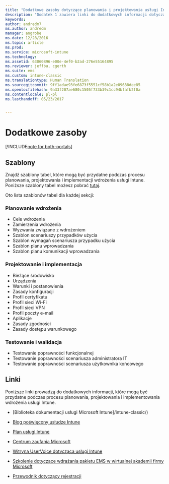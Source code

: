 ```yaml
---
title: "Dodatkowe zasoby dotyczące planowania i projektowania usługi Intune | Microsoft Docs"
description: "Dodatek 1 zawiera linki do dodatkowych informacji dotyczących usługi Intune, które mogą być przydatne podczas procesu planowania i implementowania wdrożenia usługi Intune."
keywords: 
author: andredm7
ms.author: andredm
manager: angrobe
ms.date: 12/28/2016
ms.topic: article
ms.prod: 
ms.service: microsoft-intune
ms.technology: 
ms.assetid: 63060896-e00e-4ef0-b2ad-276e55164895
ms.reviewer: jeffbu, cgerth
ms.suite: ems
ms.custom: intune-classic
ms.translationtype: Human Translation
ms.sourcegitcommit: 9ff1adae93fe6873f5551cf58b1a2e89638dee85
ms.openlocfilehash: 9a33f207ae680c1505f733b39c1cc94bfafb2f0a
ms.contentlocale: pl-pl
ms.lasthandoff: 05/23/2017


---
```


# <a name="additional-resources"></a>Dodatkowe zasoby

[!INCLUDE[note for both-portals](../includes/note-for-both-portals.md)]

## <a name="templates"></a>Szablony

Znajdź szablony tabel, które mogą być przydatne podczas procesu planowania, projektowania i implementacji wdrożenia usługi Intune. Poniższe szablony tabel możesz pobrać [tutaj](https://gallery.technet.microsoft.com/Intune-deployment-planning-fae156c2?redir=0).

Oto lista szablonów tabel dla każdej sekcji:

### <a name="deployment-planning"></a>Planowanie wdrożenia

- Cele wdrożenia
- Zamierzenia wdrożenia
- Wyzwania związane z wdrożeniem
- Szablon scenariuszy przypadków użycia
- Szablon wymagań scenariusza przypadku użycia
- Szablon planu wprowadzania
- Szablon planu komunikacji wprowadzania

### <a name="design-and-implementation"></a>Projektowanie i implementacja

- Bieżące środowisko
- Urządzenia
- Warunki i postanowienia
- Zasady konfiguracji
- Profil certyfikatu
- Profil sieci Wi-Fi
- Profil sieci VPN
- Profil poczty e-mail
- Aplikacje
- Zasady zgodności
- Zasady dostępu warunkowego

### <a name="test-and-validation"></a>Testowanie i walidacja

- Testowanie poprawności funkcjonalnej
- Testowanie poprawności scenariusza administratora IT
- Testowanie poprawności scenariusza użytkownika końcowego

## <a name="links"></a>Linki

Poniższe linki prowadzą do dodatkowych informacji, które mogą być przydatne podczas procesu planowania, projektowania i implementowania wdrożenia usługi Intune.

-   [Biblioteka dokumentacji usługi Microsoft Intune]/intune-classic/)

-   [Blog poświęcony usłudze Intune](https://blogs.technet.microsoft.com/enterprisemobility/)

-   [Plan usługi Intune](https://www.microsoft.com/server-cloud/roadmap/)

-   [Centrum zaufania Microsoft](http://www.microsoft.com/TrustCenter/default.aspx)

-   [Witryna UserVoice dotycząca usługi Intune](http://microsoftintune.uservoice.com/)

-   [Szkolenie dotyczące wdrażania pakietu EMS w wirtualnej akademii firmy Microsoft](https://mva.microsoft.com/training-courses/deploying-microsoft-enterprise-mobility-suite-16408?l=wjq9vmwvD_5805996570)

-   [Przewodnik dotyczący rejestracji](https://gallery.technet.microsoft.com/Intune-End-User-Enrollment-3a0c9b0c?WT.mc_id=Blog_Intune_General_PCIT)

